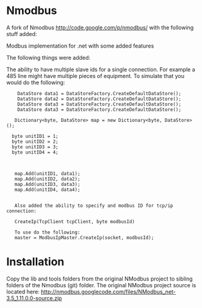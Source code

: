 Nmodbus
=======

A fork of Nmodbus http://code.google.com/p/nmodbus/ with the following stuff added:

Modbus implementation for .net with some added features

The following things were added:

The ability to have multiple slave ids for a single connection. For example a 485 line might have multiple pieces of equipment. To simulate that you would do the following:

        DataStore data1 = DataStoreFactory.CreateDefaultDataStore();
        DataStore data2 = DataStoreFactory.CreateDefaultDataStore();
        DataStore data3 = DataStoreFactory.CreateDefaultDataStore();
        DataStore data3 = DataStoreFactory.CreateDefaultDataStore();
        
       Dictionary<byte, DataStore> map = new Dictionary<byte, DataStore>();
       
      byte unitID1 = 1;
      byte unitID2 = 2;
      byte unitID3 = 3;
      byte unitID4 = 4;



       map.Add(unitID1, data1);
       map.Add(unitID2, data2);
       map.Add(unitID3, data3);
       map.Add(unitID4, data4);
       
       
       Also added the ability to specify and modbus ID for tcp/ip connection:
       
       CreateIp(TcpClient tcpClient, byte modbusId)
       
       To use do the following:
       master = ModbusIpMaster.CreateIp(socket, modbusId);

Installation
============
Copy the lib and tools folders from the original NModbus project to sibling
folders of the Nmodbus (git) folder.
The original NModbus project source is located here:
http://nmodbus.googlecode.com/files/NModbus_net-3.5_1.11.0.0-source.zip
